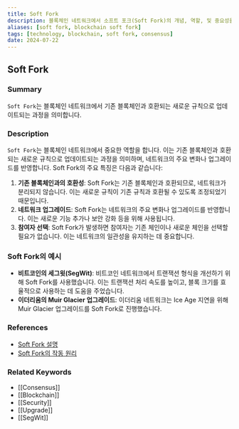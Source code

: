 ```yaml
---
title: Soft Fork
description: 블록체인 네트워크에서 소프트 포크(Soft Fork)의 개념, 역할, 및 중요성을 다룹니다.
aliases: [soft fork, blockchain soft fork]
tags: [technology, blockchain, soft fork, consensus]
date: 2024-07-22
---
```


## Soft Fork

### Summary

`Soft Fork`는 블록체인 네트워크에서 기존 블록체인과 호환되는 새로운 규칙으로 업데이트되는 과정을 의미합니다.

### Description

`Soft Fork`는 블록체인 네트워크에서 중요한 역할을 합니다. 이는 기존 블록체인과 호환되는 새로운 규칙으로 업데이트되는 과정을 의미하며, 네트워크의 주요 변화나 업그레이드를 반영합니다. Soft Fork의 주요 특징은 다음과 같습니다:

1. **기존 블록체인과의 호환성**: Soft Fork는 기존 블록체인과 호환되므로, 네트워크가 분리되지 않습니다. 이는 새로운 규칙이 기존 규칙과 호환될 수 있도록 조정되었기 때문입니다.
2. **네트워크 업그레이드**: Soft Fork는 네트워크의 주요 변화나 업그레이드를 반영합니다. 이는 새로운 기능 추가나 보안 강화 등을 위해 사용됩니다.
3. **참여자 선택**: Soft Fork가 발생하면 참여자는 기존 체인이나 새로운 체인을 선택할 필요가 없습니다. 이는 네트워크의 일관성을 유지하는 데 중요합니다.

### Soft Fork의 예시

- **비트코인의 세그윗(SegWit)**: 비트코인 네트워크에서 트랜잭션 형식을 개선하기 위해 Soft Fork를 사용했습니다. 이는 트랜잭션 처리 속도를 높이고, 블록 크기를 효율적으로 사용하는 데 도움을 주었습니다.
- **이더리움의 Muir Glacier 업그레이드**: 이더리움 네트워크는 Ice Age 지연을 위해 Muir Glacier 업그레이드를 Soft Fork로 진행했습니다.

### References

- [Soft Fork 설명](https://en.wikipedia.org/wiki/Soft-Fork)
- [Soft Fork의 작동 원리](https://ethereum.org/en/glossary/#soft-fork)

### Related Keywords

- [[Consensus]]
- [[Blockchain]]
- [[Security]]
- [[Upgrade]]
- [[SegWit]]
